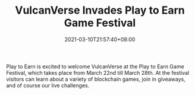 ﻿---
title: "VulcanVerse Invades Play to Earn Game Festival"
date: 2021-03-10T21:57:40+08:00
lastmod: 2021-03-10T16:45:40+08:00
draft: false
authors: ["Warlike"]
description: "Play to Earn is excited to welcome VulcanVerse at the Play to Earn Game Festival, which takes place from March 22nd till March 28th. At the festival visitors can learn about a variety of blockchain games, join in giveaways, and of course our live challenges."
featuredImage: "vulcanverse-invades-play-to-earn-game-festival.png"
tags: ["Virtual World","Play to Earn"]
categories: ["news"]
news: ["Virtual World"]
weight: 
lightgallery: true
pinned: false
recommend: false
recommend1: false
---

Play to Earn is excited to welcome VulcanVerse at the Play to Earn Game Festival, which takes place from March 22nd till March 28th. At the festival visitors can learn about a variety of blockchain games, join in giveaways, and of course our live challenges.

<!--more-->

